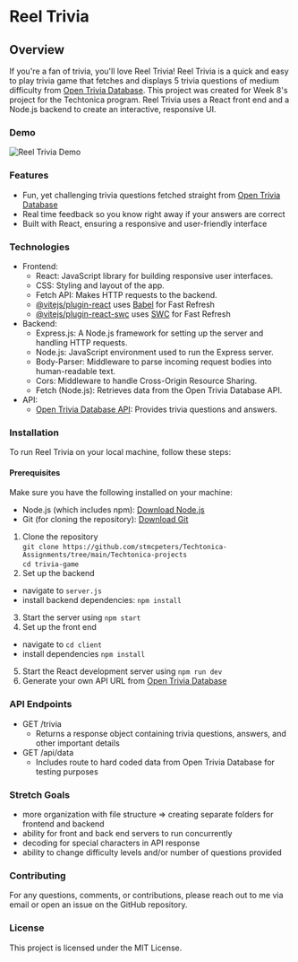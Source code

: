 # Reel Trivia 
## Overview
If you're a fan of trivia, you'll love Reel Trivia! Reel Trivia is a quick and easy to play trivia game that fetches and displays 5 trivia questions of medium difficulty from [Open Trivia Database](https://opentdb.com/api_config.php). This project was created for Week 8's project for the Techtonica program. Reel Trivia uses a React front end and a Node.js backend to create an interactive, responsive UI.

### Demo
![Reel Trivia Demo](https://github.com/stmcpeters/Techtonica-Assignments/blob/baf1ce738eeb1d63850c320cd398bfc2c54f2763/Techtonica-projects/trivia-game/Untitled%20design.gif)
### Features
- Fun, yet challenging trivia questions fetched straight from [Open Trivia Database](https://opentdb.com/api_config.php)
- Real time feedback so you know right away if your answers are correct
- Built with React, ensuring a responsive and user-friendly interface
### Technologies
- Frontend:
  - React: JavaScript library for building responsive user interfaces.
  - CSS: Styling and layout of the app.
  - Fetch API: Makes HTTP requests to the backend.
  - [@vitejs/plugin-react](https://github.com/vitejs/vite-plugin-react/blob/main/packages/plugin-react/README.md) uses [Babel](https://babeljs.io/) for Fast Refresh
  - [@vitejs/plugin-react-swc](https://github.com/vitejs/vite-plugin-react-swc) uses [SWC](https://swc.rs/) for Fast Refresh
- Backend:
  - Express.js: A Node.js framework for setting up the server and handling HTTP requests.
  - Node.js: JavaScript environment used to run the Express server.
  - Body-Parser: Middleware to parse incoming request bodies into human-readable text.
  - Cors: Middleware to handle Cross-Origin Resource Sharing.
  - Fetch (Node.js): Retrieves data from the Open Trivia Database API.
- API:
  - [Open Trivia Database API](https://opentdb.com/api_config.php): Provides trivia questions and answers.
### Installation
To run Reel Trivia on your local machine, follow these steps:
#### Prerequisites
Make sure you have the following installed on your machine:
- Node.js (which includes npm): [Download Node.js](https://nodejs.org/en/download/package-manager)
- Git (for cloning the repository): [Download Git](https://git-scm.com/downloads)
1. Clone the repository <br>
   `git clone https://github.com/stmcpeters/Techtonica-Assignments/tree/main/Techtonica-projects`
   <br>
   `cd trivia-game`
2. Set up the backend
- navigate to `server.js`
- install backend dependencies: `npm install`
3. Start the server using `npm start`
4. Set up the front end
- navigate to `cd client`
- install dependencies `npm install`
5. Start the React development server using `npm run dev`
5. Generate your own API URL from [Open Trivia Database](https://opentdb.com/api_config.php)
### API Endpoints
- GET /trivia
  - Returns a response object containing trivia questions, answers, and other important details
- GET /api/data
  - Includes route to hard coded data from Open Trivia Database for testing purposes
### Stretch Goals
- more organization with file structure => creating separate folders for frontend and backend
- ability for front and back end servers to run concurrently
- decoding for special characters in API response
- ability to change difficulty levels and/or number of questions provided
### Contributing
For any questions, comments, or contributions, please reach out to me via email or open an issue on the GitHub repository.
### License
This project is licensed under the MIT License.


